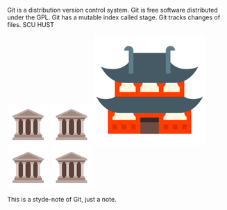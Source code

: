 Git is a distribution version control system.
Git is free software distributed under the GPL.
Git has a mutable index called stage.
Git tracks changes of files.
SCU HUST

![](university.svg) ![](university.svg) ![](Temple.svg)   ![](university.svg) ![](university.svg)

This is a styde-note of Git, just a note.
